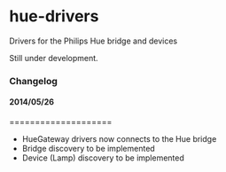 hue-drivers
===========

Drivers for the Philips Hue bridge and devices

Still under development.

### Changelog ###

#### 2014/05/26 ####
====================

* HueGateway drivers now connects to the Hue bridge
* Bridge discovery to be implemented
* Device (Lamp) discovery to be implemented
